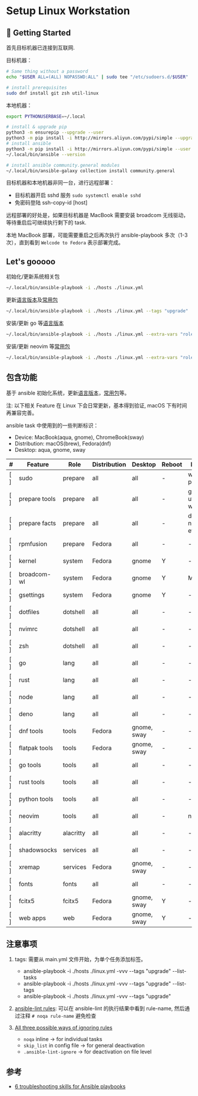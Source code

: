 # Setup Linux Workstation

## 🚀 Getting Started

首先目标机器已连接到互联网.

目标机器：

```bash
# Same thing without a password
echo "$USER ALL=(ALL) NOPASSWD:ALL" | sudo tee "/etc/sudoers.d/$USER"

# install prerequisites
sudo dnf install git zsh util-linux
```

本地机器：

```bash
export PYTHONUSERBASE=~/.local

# install & upgrade pip
python3 -m ensurepip --upgrade --user
python3 -m pip install -i http://mirrors.aliyun.com/pypi/simple --upgrade --user pip
# install ansible
python3 -m pip install -i http://mirrors.aliyun.com/pypi/simple --user ansible
~/.local/bin/ansible --version

# install ansible community.general modules
~/.local/bin/ansible-galaxy collection install community.general
```

目标机器和本地机器非同一台，进行远程部署：

- 目标机器开启 sshd 服务 `sudo systemctl enable sshd`
- 免密码登陆 ssh-copy-id [host]

远程部署的好处是，如果目标机器是 MacBook 需要安装 broadcom 无线驱动，等待重启后可继续执行剩下的 task.

本地 MacBook 部署，可能需要重启之后再次执行 ansible-playbook 多次（1-3 次），直到看到 `Welcode to Fedora` 表示部署完成。

## Let's gooooo

初始化/更新系统相关包

```bash
~/.local/bin/ansible-playbook -i ./hosts ./linux.yml
```

更新[语言版本]及[常用包]

```bash
~/.local/bin/ansible-playbook -i ./hosts ./linux.yml --tags "upgrade"
```

安装/更新 go 等[语言版本]

```bash
~/.local/bin/ansible-playbook -i ./hosts ./linux.yml --extra-vars "role=lang" --tags "go"
```

安装/更新 neovim 等[常用包]

```bash
~/.local/bin/ansible-playbook -i ./hosts ./linux.yml --extra-vars "role=tools" --tags "neovim"
```

## 包含功能

基于 ansible 初始化系统，更新[语言版本]，[常用包]等。

注: 以下相关 Feature 在 Linux 下会日常更新，基本得到验证, macOS 下有时间再兼容完善。

ansible task 中使用到的一些判断标识：

- Device: MacBook(aqua, gnome), ChromeBook(sway)
- Distribution: macOS(brew), Fedora(dnf)
- Desktop: aqua, gnome, sway

| #   | Feature       | Role      | Distribution | Desktop     | Reboot | Remark                     |
| --- | ------------- | --------- | ------------ | ----------- | ------ | -------------------------- |
| [ ] | sudo          | prepare   | all          | all         | -      | without password           |
| [ ] | prepare tools | prepare   | all          | all         | -      | git, zsh, util-linux, wget |
| [ ] | prepare facts | prepare   | all          | all         | -      | desktop name, etc          |
| [ ] | rpmfusion     | prepare   | Fedora       | all         | -      | -                          |
| [ ] | kernel        | system    | Fedora       | gnome       | Y      | -                          |
| [ ] | broadcom-wl   | system    | Fedora       | gnome       | Y      | MacBook                    |
| [ ] | gsettings     | system    | Fedora       | gnome       | Y      | -                          |
| [ ] | dotfiles      | dotshell  | all          | all         | -      | -                          |
| [ ] | nvimrc        | dotshell  | all          | all         | -      | -                          |
| [ ] | zsh           | dotshell  | all          | all         | -      | -                          |
| [ ] | go            | lang      | all          | all         | -      | -                          |
| [ ] | rust          | lang      | all          | all         | -      | -                          |
| [ ] | node          | lang      | all          | all         | -      | -                          |
| [ ] | deno          | lang      | all          | all         | -      | -                          |
| [ ] | dnf tools     | tools     | Fedora       | gnome, sway | -      | -                          |
| [ ] | flatpak tools | tools     | Fedora       | gnome, sway | -      | -                          |
| [ ] | go tools      | tools     | all          | all         | -      | -                          |
| [ ] | rust tools    | tools     | all          | all         | -      | -                          |
| [ ] | python tools  | tools     | all          | all         | -      | -                          |
| [ ] | neovim        | tools     | all          | all         | -      | neovide                    |
| [ ] | alacritty     | alacritty | all          | all         | -      | -                          |
| [ ] | shadowsocks   | services  | all          | all         | -      | -                          |
| [ ] | xremap        | services  | Fedora       | gnome, sway | -      | -                          |
| [ ] | fonts         | fonts     | all          | all         | -      | -                          |
| [ ] | fcitx5        | fcitx5    | Fedora       | gnome, sway | Y      | -                          |
| [ ] | web apps      | web       | Fedora       | gnome, sway | Y      | -                          |

## 注意事项

1. tags: 需要从 main.yml 文件开始，为单个任务添加标签。

   - ansible-playbook -i ./hosts ./linux.yml -vvv --tags "upgrade" --list-tasks
   - ansible-playbook -i ./hosts ./linux.yml -vvv --tags "upgrade" --list-tags
   - ansible-playbook -i ./hosts ./linux.yml -vvv --tags "upgrade"

2. [ansible-lint rules]: 可以在 ansible-lint 的执行结果中看到 rule-name, 然后通过注释 `# noqa rule-name` 避免检查

3. [All three possible ways of ignoring rules]

   - `noqa` inline -> for individual tasks
   - `skip_list` in config file -> for general deactivation
   - `.ansible-lint-ignore` -> for deactivation on file level

## 参考

- [6 troubleshooting skills for Ansible playbooks]

[6 troubleshooting skills for Ansible playbooks]: https://www.redhat.com/sysadmin/troubleshoot-ansible-playbooks
[ansible-lint rules]: https://ansible-lint.readthedocs.io/rules/
[All three possible ways of ignoring rules]: https://github.com/ansible/ansible-lint/issues/3068#issuecomment-1438617565
[常用包]: ./variables/tools.yml
[语言版本]: ./variables/versions.yml
